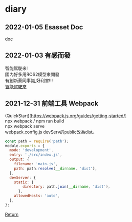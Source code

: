 # diary

## 2022-01-05 Esasset Doc

[doc](esasset/index.html)

## 2022-01-03 有感而發

智能駕駛來!  
國內好多用ROS2模型來開發  
有創新蔡同事識,好利害!!!   
[智能駕駛來](https://www.youtube.com/watch?v=RZ0fl1dPrgE)   

## 2021-12-31 前端工具 Webpack 
(QuickStart)[https://webpack.js.org/guides/getting-started/]  
npx webpack / npm run build     
npx webpack serve  
webpack.config.js devServ的public改為dist。   
```js
const path = require('path');
module.exports = {
  mode: 'development',
  entry: './src/index.js',
  output: {
    filename: 'main.js',
    path: path.resolve(__dirname, 'dist'),
  },
  devServer: {
    static: {
        directory: path.join(__dirname, 'dist'),
      },      
    allowedHosts: 'auto',
  },
};
```
<a href="/"><buttom>Return</buttom></a>
